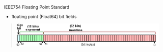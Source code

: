 IEEE754 Floating Point Standard
- floating point (Float64) bit fields

> ![IEEE754 Floating Point Standard](https://github.com/JeffreySarnoff/BitsFields.jl/blob/master/docs/assets/IEEE754/Float64.png)
